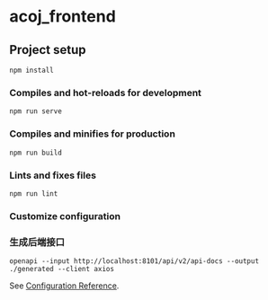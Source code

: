 # acoj_frontend

## Project setup
```
npm install
```

### Compiles and hot-reloads for development
```
npm run serve
```

### Compiles and minifies for production
```
npm run build
```

### Lints and fixes files
```
npm run lint
```

### Customize configuration


### 生成后端接口
```
openapi --input http://localhost:8101/api/v2/api-docs --output ./generated --client axios
```
See [Configuration Reference](https://cli.vuejs.org/config/).
